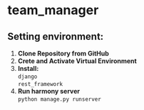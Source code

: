 # team_manager

## Setting environment:
1. **Clone Repository from GitHub** <br />
2. **Crete and Activate Virtual Environment** <br />
3. **Install:** <br />
    `django` <br />
    `rest_framework` <br />
4. **Run harmony server** <br />
    `python manage.py runserver` <br />
